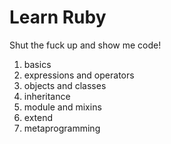 # Learn Ruby

Shut the fuck up and show me code!

  1. basics
  2. expressions and operators
  3. objects and classes
  4. inheritance
  5. module and mixins
  6. extend
  7. metaprogramming